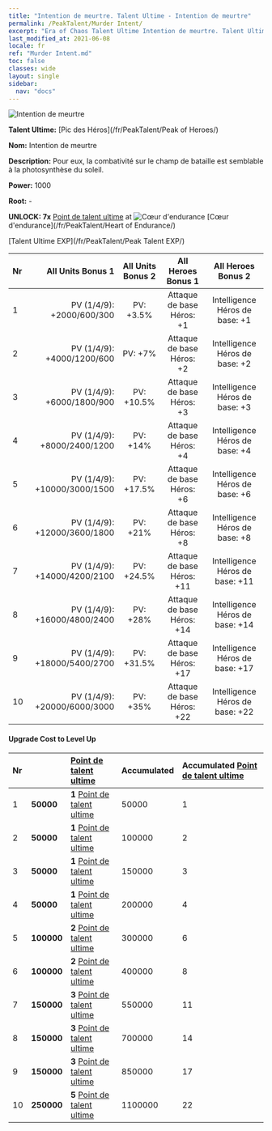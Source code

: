 ```yaml
---
title: "Intention de meurtre. Talent Ultime - Intention de meurtre"
permalink: /PeakTalent/Murder Intent/
excerpt: "Era of Chaos Talent Ultime Intention de meurtre. Talent Ultime Intention de meurtre. Intention de meurtre"
last_modified_at: 2021-06-08
locale: fr
ref: "Murder Intent.md"
toc: false
classes: wide
layout: single
sidebar:
  nav: "docs"
---
```


  ![Intention de meurtre](/images/pt/talent_1007.png)

  **Talent Ultime:** [Pic des Héros](/fr/PeakTalent/Peak of Heroes/)

  **Nom:** Intention de meurtre

  **Description:** Pour eux, la combativité sur le champ de bataille est semblable à la photosynthèse du soleil.

  **Power:** 1000

  **Root:** -

  **UNLOCK: 7x** [Point de talent ultime](/ItemsFR/con_934/) at ![Cœur d'endurance](/images/pt/talent_1002.png) [Cœur d'endurance](/fr/PeakTalent/Heart of Endurance/)

  [Talent Ultime EXP](/fr/PeakTalent/Peak Talent EXP/)

  | Nr | All Units Bonus 1 | All Units Bonus 2 | All Heroes Bonus 1 | All Heroes Bonus 2 |
  |:---|--------------:|:-------------:|:-------------:|:-------------:|
  | 1 | PV (1/4/9): +2000/600/300 | PV: +3.5% | Attaque de base Héros: +1 | Intelligence Héros de base: +1 |
  | 2 | PV (1/4/9): +4000/1200/600 | PV: +7% | Attaque de base Héros: +2 | Intelligence Héros de base: +2 |
  | 3 | PV (1/4/9): +6000/1800/900 | PV: +10.5% | Attaque de base Héros: +3 | Intelligence Héros de base: +3 |
  | 4 | PV (1/4/9): +8000/2400/1200 | PV: +14% | Attaque de base Héros: +4 | Intelligence Héros de base: +4 |
  | 5 | PV (1/4/9): +10000/3000/1500 | PV: +17.5% | Attaque de base Héros: +6 | Intelligence Héros de base: +6 |
  | 6 | PV (1/4/9): +12000/3600/1800 | PV: +21% | Attaque de base Héros: +8 | Intelligence Héros de base: +8 |
  | 7 | PV (1/4/9): +14000/4200/2100 | PV: +24.5% | Attaque de base Héros: +11 | Intelligence Héros de base: +11 |
  | 8 | PV (1/4/9): +16000/4800/2400 | PV: +28% | Attaque de base Héros: +14 | Intelligence Héros de base: +14 |
  | 9 | PV (1/4/9): +18000/5400/2700 | PV: +31.5% | Attaque de base Héros: +17 | Intelligence Héros de base: +17 |
  | 10 | PV (1/4/9): +20000/6000/3000 | PV: +35% | Attaque de base Héros: +22 | Intelligence Héros de base: +22 |


#### Upgrade Cost to Level Up

  | Nr | <i class="fas fa-coins"/> | [Point de talent ultime](/ItemsFR/con_934/) | Accumulated <i class="fas fa-coins"/> | Accumulated [Point de talent ultime](/ItemsFR/con_934/) |
  |:---|:--------------|:-------------|:-------------|:-------------|
  | 1 | **50000** | **1** [Point de talent ultime](/ItemsFR/con_934/) | 50000 | 1 |
  | 2 | **50000** | **1** [Point de talent ultime](/ItemsFR/con_934/) | 100000 | 2 |
  | 3 | **50000** | **1** [Point de talent ultime](/ItemsFR/con_934/) | 150000 | 3 |
  | 4 | **50000** | **1** [Point de talent ultime](/ItemsFR/con_934/) | 200000 | 4 |
  | 5 | **100000** | **2** [Point de talent ultime](/ItemsFR/con_934/) | 300000 | 6 |
  | 6 | **100000** | **2** [Point de talent ultime](/ItemsFR/con_934/) | 400000 | 8 |
  | 7 | **150000** | **3** [Point de talent ultime](/ItemsFR/con_934/) | 550000 | 11 |
  | 8 | **150000** | **3** [Point de talent ultime](/ItemsFR/con_934/) | 700000 | 14 |
  | 9 | **150000** | **3** [Point de talent ultime](/ItemsFR/con_934/) | 850000 | 17 |
  | 10 | **250000** | **5** [Point de talent ultime](/ItemsFR/con_934/) | 1100000 | 22 |
